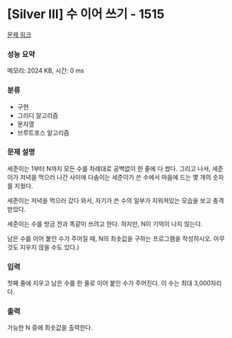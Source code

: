 # [Silver Ⅲ] 수 이어 쓰기 - 1515

[문제 링크](https://www.acmicpc.net/problem/1515) 

### 성능 요약

메모리: 2024 KB, 시간: 0 ms

### 분류

* 구현
* 그리디 알고리즘
* 문자열
* 브루트포스 알고리즘

### 문제 설명

세준이는 1부터 N까지 모든 수를 차례대로 공백없이 한 줄에 다 썼다. 그리고 나서, 세준이가 저녁을 먹으러 나간 사이에 다솜이는 세준이가 쓴 수에서 마음에 드는 몇 개의 숫자를 지웠다.

세준이는 저녁을 먹으러 갔다 와서, 자기가 쓴 수의 일부가 지워져있는 모습을 보고 충격받았다.

세준이는 수를 방금 전과 똑같이 쓰려고 한다. 하지만, N이 기억이 나지 않는다.

남은 수를 이어 붙인 수가 주어질 때, N의 최솟값을 구하는 프로그램을 작성하시오. 아무것도 지우지 않을 수도 있다.)

### 입력 

첫째 줄에 지우고 남은 수를 한 줄로 이어 붙인 수가 주어진다. 이 수는 최대 3,000자리다.

### 출력 

가능한 N 중에 최솟값을 출력한다.